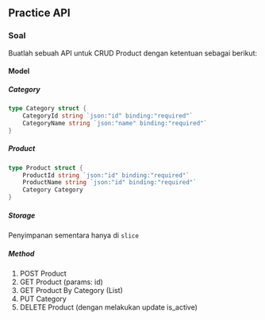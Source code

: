 ## Practice API

### Soal

Buatlah sebuah API untuk CRUD Product dengan ketentuan sebagai berikut:

#### Model

##### Category
```go
type Category struct {
    CategoryId string `json:"id" binding:"required"`
    CategoryName string `json:"name" binding:"required"`
}
```
##### Product
```go
type Product struct {
    ProductId string `json:"id" binding:"required"`
    ProductName string `json:"id" binding:"required"`
    Category Category
}
```
##### Storage 
Penyimpanan sementara hanya di `slice`

##### Method
1. POST Product
2. GET Product (params: id)
3. GET Product By Category (List)
4. PUT Category
5. DELETE Product (dengan melakukan update is_active)